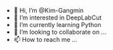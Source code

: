 - 👋 Hi, I’m @Kim-Gangmin
- 👀 I’m interested in DeepLabCut
- 🌱 I’m currently learning Python
- 💞️ I’m looking to collaborate on ...
- 📫 How to reach me ...

<!---
Kim-Gangmin/Kim-Gangmin is a ✨ special ✨ repository because its `README.md` (this file) appears on your GitHub profile.
You can click the Preview link to take a look at your changes.
--->
